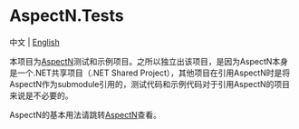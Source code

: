 # AspectN.Tests

中文 | [English](README_en.md)

本项目为[AspectN](https://github.com/inversionhourglass/Shared.Cecil.AspectN)测试和示例项目。之所以独立出该项目，是因为AspectN本身是一个.NET共享项目（.NET Shared Project），其他项目在引用AspectN时是将AspectN作为submodule引用的，测试代码和示例代码对于引用AspectN的项目来说是不必要的。

AspectN的基本用法请跳转[AspectN](https://github.com/inversionhourglass/Shared.Cecil.AspectN)查看。
